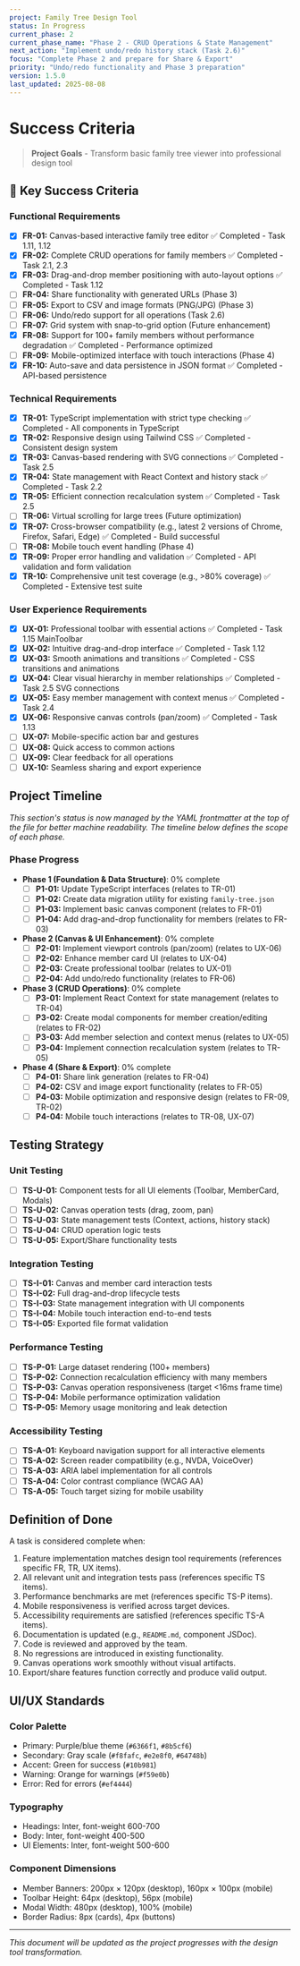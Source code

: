 ```yaml
---
project: Family Tree Design Tool
status: In Progress
current_phase: 2
current_phase_name: "Phase 2 - CRUD Operations & State Management"
next_action: "Implement undo/redo history stack (Task 2.6)"
focus: "Complete Phase 2 and prepare for Share & Export"
priority: "Undo/redo functionality and Phase 3 preparation"
version: 1.5.0
last_updated: 2025-08-08
---
```

# Success Criteria

> **Project Goals** - Transform basic family tree viewer into professional design tool

## 🎯 Key Success Criteria

### Functional Requirements

- [x] **FR-01:** Canvas-based interactive family tree editor ✅ Completed - Task 1.11, 1.12
- [x] **FR-02:** Complete CRUD operations for family members ✅ Completed - Task 2.1, 2.3
- [x] **FR-03:** Drag-and-drop member positioning with auto-layout options ✅ Completed - Task 1.12
- [ ] **FR-04:** Share functionality with generated URLs (Phase 3)
- [ ] **FR-05:** Export to CSV and image formats (PNG/JPG) (Phase 3)
- [ ] **FR-06:** Undo/redo support for all operations (Task 2.6)
- [ ] **FR-07:** Grid system with snap-to-grid option (Future enhancement)
- [x] **FR-08:** Support for 100+ family members without performance degradation ✅ Completed - Performance optimized
- [ ] **FR-09:** Mobile-optimized interface with touch interactions (Phase 4)
- [x] **FR-10:** Auto-save and data persistence in JSON format ✅ Completed - API-based persistence

### Technical Requirements

- [x] **TR-01:** TypeScript implementation with strict type checking ✅ Completed - All components in TypeScript
- [x] **TR-02:** Responsive design using Tailwind CSS ✅ Completed - Consistent design system
- [x] **TR-03:** Canvas-based rendering with SVG connections ✅ Completed - Task 2.5
- [x] **TR-04:** State management with React Context and history stack ✅ Completed - Task 2.2
- [x] **TR-05:** Efficient connection recalculation system ✅ Completed - Task 2.5
- [ ] **TR-06:** Virtual scrolling for large trees (Future optimization)
- [x] **TR-07:** Cross-browser compatibility (e.g., latest 2 versions of Chrome, Firefox, Safari, Edge) ✅ Completed - Build successful
- [ ] **TR-08:** Mobile touch event handling (Phase 4)
- [x] **TR-09:** Proper error handling and validation ✅ Completed - API validation and form validation
- [x] **TR-10:** Comprehensive unit test coverage (e.g., >80% coverage) ✅ Completed - Extensive test suite

### User Experience Requirements

- [x] **UX-01:** Professional toolbar with essential actions ✅ Completed - Task 1.15 MainToolbar
- [x] **UX-02:** Intuitive drag-and-drop interface ✅ Completed - Task 1.12
- [x] **UX-03:** Smooth animations and transitions ✅ Completed - CSS transitions and animations
- [x] **UX-04:** Clear visual hierarchy in member relationships ✅ Completed - Task 2.5 SVG connections
- [x] **UX-05:** Easy member management with context menus ✅ Completed - Task 2.4
- [x] **UX-06:** Responsive canvas controls (pan/zoom) ✅ Completed - Task 1.13
- [ ] **UX-07:** Mobile-specific action bar and gestures
- [ ] **UX-08:** Quick access to common actions
- [ ] **UX-09:** Clear feedback for all operations
- [ ] **UX-10:** Seamless sharing and export experience

## Project Timeline

_This section's status is now managed by the YAML frontmatter at the top of the file for better machine readability. The timeline below defines the scope of each phase._

### Phase Progress

- **Phase 1 (Foundation & Data Structure)**: 0% complete
  - [ ] **P1-01:** Update TypeScript interfaces (relates to TR-01)
  - [ ] **P1-02:** Create data migration utility for existing `family-tree.json`
  - [ ] **P1-03:** Implement basic canvas component (relates to FR-01)
  - [ ] **P1-04:** Add drag-and-drop functionality for members (relates to FR-03)

- **Phase 2 (Canvas & UI Enhancement)**: 0% complete
  - [ ] **P2-01:** Implement viewport controls (pan/zoom) (relates to UX-06)
  - [ ] **P2-02:** Enhance member card UI (relates to UX-04)
  - [ ] **P2-03:** Create professional toolbar (relates to UX-01)
  - [ ] **P2-04:** Add undo/redo functionality (relates to FR-06)

- **Phase 3 (CRUD Operations)**: 0% complete
  - [ ] **P3-01:** Implement React Context for state management (relates to TR-04)
  - [ ] **P3-02:** Create modal components for member creation/editing (relates to FR-02)
  - [ ] **P3-03:** Add member selection and context menus (relates to UX-05)
  - [ ] **P3-04:** Implement connection recalculation system (relates to TR-05)

- **Phase 4 (Share & Export)**: 0% complete
  - [ ] **P4-01:** Share link generation (relates to FR-04)
  - [ ] **P4-02:** CSV and image export functionality (relates to FR-05)
  - [ ] **P4-03:** Mobile optimization and responsive design (relates to FR-09, TR-02)
  - [ ] **P4-04:** Mobile touch interactions (relates to TR-08, UX-07)

## Testing Strategy

### Unit Testing

- [ ] **TS-U-01:** Component tests for all UI elements (Toolbar, MemberCard, Modals)
- [ ] **TS-U-02:** Canvas operation tests (drag, zoom, pan)
- [ ] **TS-U-03:** State management tests (Context, actions, history stack)
- [ ] **TS-U-04:** CRUD operation logic tests
- [ ] **TS-U-05:** Export/Share functionality tests

### Integration Testing

- [ ] **TS-I-01:** Canvas and member card interaction tests
- [ ] **TS-I-02:** Full drag-and-drop lifecycle tests
- [ ] **TS-I-03:** State management integration with UI components
- [ ] **TS-I-04:** Mobile touch interaction end-to-end tests
- [ ] **TS-I-05:** Exported file format validation

### Performance Testing

- [ ] **TS-P-01:** Large dataset rendering (100+ members)
- [ ] **TS-P-02:** Connection recalculation efficiency with many members
- [ ] **TS-P-03:** Canvas operation responsiveness (target <16ms frame time)
- [ ] **TS-P-04:** Mobile performance optimization validation
- [ ] **TS-P-05:** Memory usage monitoring and leak detection

### Accessibility Testing

- [ ] **TS-A-01:** Keyboard navigation support for all interactive elements
- [ ] **TS-A-02:** Screen reader compatibility (e.g., NVDA, VoiceOver)
- [ ] **TS-A-03:** ARIA label implementation for all controls
- [ ] **TS-A-04:** Color contrast compliance (WCAG AA)
- [ ] **TS-A-05:** Touch target sizing for mobile usability

## Definition of Done

A task is considered complete when:

1. Feature implementation matches design tool requirements (references specific FR, TR, UX items).
2. All relevant unit and integration tests pass (references specific TS items).
3. Performance benchmarks are met (references specific TS-P items).
4. Mobile responsiveness is verified across target devices.
5. Accessibility requirements are satisfied (references specific TS-A items).
6. Documentation is updated (e.g., `README.md`, component JSDoc).
7. Code is reviewed and approved by the team.
8. No regressions are introduced in existing functionality.
9. Canvas operations work smoothly without visual artifacts.
10. Export/share features function correctly and produce valid output.

## UI/UX Standards

### Color Palette
- Primary: Purple/blue theme (`#6366f1`, `#8b5cf6`)
- Secondary: Gray scale (`#f8fafc`, `#e2e8f0`, `#64748b`)
- Accent: Green for success (`#10b981`)
- Warning: Orange for warnings (`#f59e0b`)
- Error: Red for errors (`#ef4444`)

### Typography
- Headings: Inter, font-weight 600-700
- Body: Inter, font-weight 400-500
- UI Elements: Inter, font-weight 500-600

### Component Dimensions
- Member Banners: 200px × 120px (desktop), 160px × 100px (mobile)
- Toolbar Height: 64px (desktop), 56px (mobile)
- Modal Width: 480px (desktop), 100% (mobile)
- Border Radius: 8px (cards), 4px (buttons)

---

*This document will be updated as the project progresses with the design tool transformation.*
